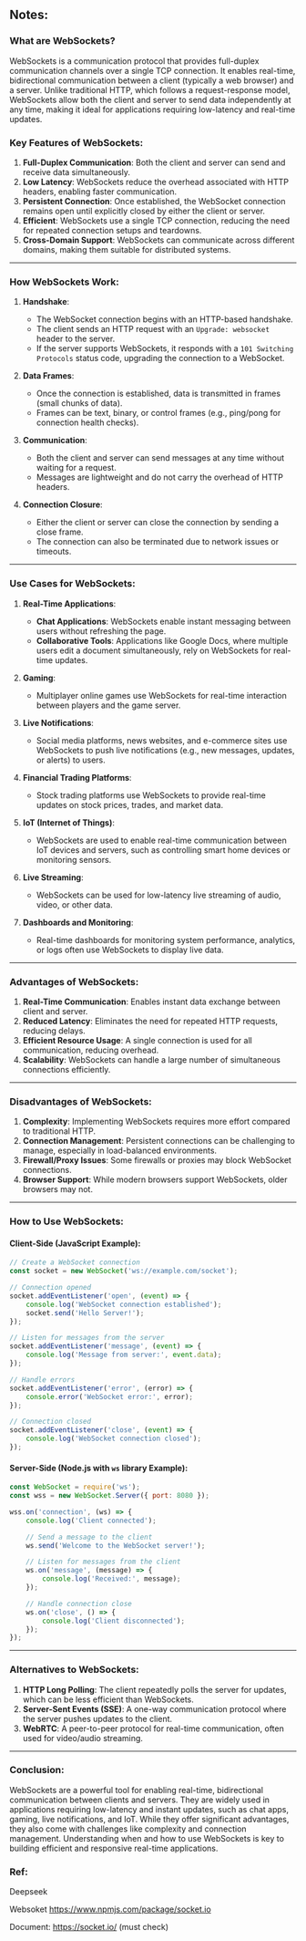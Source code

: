 ## Notes:
### What are WebSockets?

WebSockets is a communication protocol that provides full-duplex communication channels over a single TCP connection. It enables real-time, bidirectional communication between a client (typically a web browser) and a server. Unlike traditional HTTP, which follows a request-response model, WebSockets allow both the client and server to send data independently at any time, making it ideal for applications requiring low-latency and real-time updates.

### Key Features of WebSockets:

1. **Full-Duplex Communication**: Both the client and server can send and receive data simultaneously.
2. **Low Latency**: WebSockets reduce the overhead associated with HTTP headers, enabling faster communication.
3. **Persistent Connection**: Once established, the WebSocket connection remains open until explicitly closed by either the client or server.
4. **Efficient**: WebSockets use a single TCP connection, reducing the need for repeated connection setups and teardowns.
5. **Cross-Domain Support**: WebSockets can communicate across different domains, making them suitable for distributed systems.

---

### How WebSockets Work:

1. **Handshake**:
   - The WebSocket connection begins with an HTTP-based handshake.
   - The client sends an HTTP request with an `Upgrade: websocket` header to the server.
   - If the server supports WebSockets, it responds with a `101 Switching Protocols` status code, upgrading the connection to a WebSocket.

2. **Data Frames**:
   - Once the connection is established, data is transmitted in frames (small chunks of data).
   - Frames can be text, binary, or control frames (e.g., ping/pong for connection health checks).

3. **Communication**:
   - Both the client and server can send messages at any time without waiting for a request.
   - Messages are lightweight and do not carry the overhead of HTTP headers.

4. **Connection Closure**:
   - Either the client or server can close the connection by sending a close frame.
   - The connection can also be terminated due to network issues or timeouts.

---

### Use Cases for WebSockets:

1. **Real-Time Applications**:
   - **Chat Applications**: WebSockets enable instant messaging between users without refreshing the page.
   - **Collaborative Tools**: Applications like Google Docs, where multiple users edit a document simultaneously, rely on WebSockets for real-time updates.

2. **Gaming**:
   - Multiplayer online games use WebSockets for real-time interaction between players and the game server.

3. **Live Notifications**:
   - Social media platforms, news websites, and e-commerce sites use WebSockets to push live notifications (e.g., new messages, updates, or alerts) to users.

4. **Financial Trading Platforms**:
   - Stock trading platforms use WebSockets to provide real-time updates on stock prices, trades, and market data.

5. **IoT (Internet of Things)**:
   - WebSockets are used to enable real-time communication between IoT devices and servers, such as controlling smart home devices or monitoring sensors.

6. **Live Streaming**:
   - WebSockets can be used for low-latency live streaming of audio, video, or other data.

7. **Dashboards and Monitoring**:
   - Real-time dashboards for monitoring system performance, analytics, or logs often use WebSockets to display live data.

---

### Advantages of WebSockets:

1. **Real-Time Communication**: Enables instant data exchange between client and server.
2. **Reduced Latency**: Eliminates the need for repeated HTTP requests, reducing delays.
3. **Efficient Resource Usage**: A single connection is used for all communication, reducing overhead.
4. **Scalability**: WebSockets can handle a large number of simultaneous connections efficiently.

---

### Disadvantages of WebSockets:

1. **Complexity**: Implementing WebSockets requires more effort compared to traditional HTTP.
2. **Connection Management**: Persistent connections can be challenging to manage, especially in load-balanced environments.
3. **Firewall/Proxy Issues**: Some firewalls or proxies may block WebSocket connections.
4. **Browser Support**: While modern browsers support WebSockets, older browsers may not.

---

### How to Use WebSockets:

#### Client-Side (JavaScript Example):
```javascript
// Create a WebSocket connection
const socket = new WebSocket('ws://example.com/socket');

// Connection opened
socket.addEventListener('open', (event) => {
    console.log('WebSocket connection established');
    socket.send('Hello Server!');
});

// Listen for messages from the server
socket.addEventListener('message', (event) => {
    console.log('Message from server:', event.data);
});

// Handle errors
socket.addEventListener('error', (error) => {
    console.error('WebSocket error:', error);
});

// Connection closed
socket.addEventListener('close', (event) => {
    console.log('WebSocket connection closed');
});
```

#### Server-Side (Node.js with `ws` library Example):
```javascript
const WebSocket = require('ws');
const wss = new WebSocket.Server({ port: 8080 });

wss.on('connection', (ws) => {
    console.log('Client connected');

    // Send a message to the client
    ws.send('Welcome to the WebSocket server!');

    // Listen for messages from the client
    ws.on('message', (message) => {
        console.log('Received:', message);
    });

    // Handle connection close
    ws.on('close', () => {
        console.log('Client disconnected');
    });
});
```

---

### Alternatives to WebSockets:

1. **HTTP Long Polling**: The client repeatedly polls the server for updates, which can be less efficient than WebSockets.
2. **Server-Sent Events (SSE)**: A one-way communication protocol where the server pushes updates to the client.
3. **WebRTC**: A peer-to-peer protocol for real-time communication, often used for video/audio streaming.

---

### Conclusion:

WebSockets are a powerful tool for enabling real-time, bidirectional communication between clients and servers. They are widely used in applications requiring low-latency and instant updates, such as chat apps, gaming, live notifications, and IoT. While they offer significant advantages, they also come with challenges like complexity and connection management. Understanding when and how to use WebSockets is key to building efficient and responsive real-time applications.


### Ref:
Deepseek

Websoket https://www.npmjs.com/package/socket.io

Document: https://socket.io/ (must check)